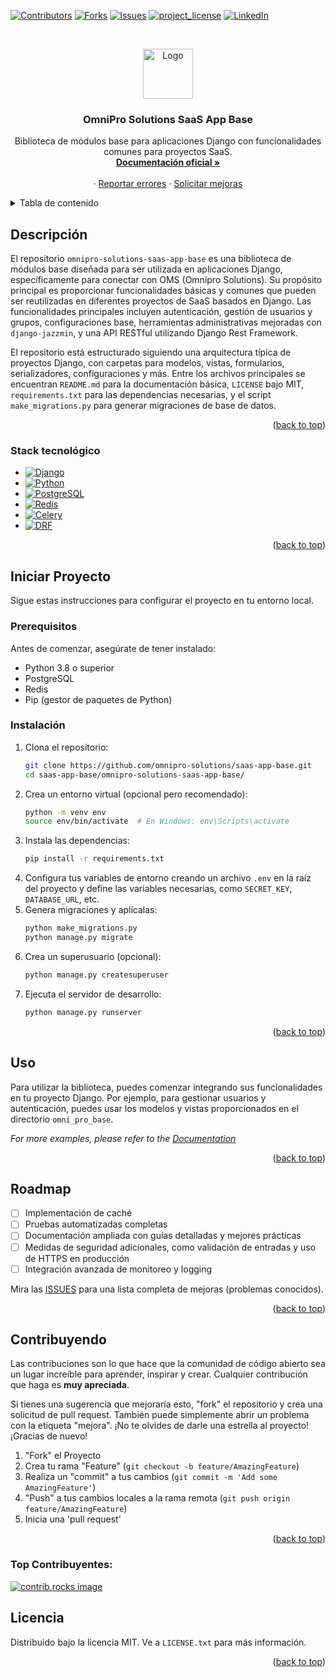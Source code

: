 <a id="readme-top"></a>
[![Contributors][contributors-shield]][contributors-url]
[![Forks][forks-shield]][forks-url]
[![Issues][issues-shield]][issues-url]
[![project_license][license-shield]][license-url]
[![LinkedIn][linkedin-shield]][linkedin-url]

<!-- PROJECT LOGO -->
<br />
<div align="center">

<a
href="https://github.com/omnipro-solutions/saas-app-base.git">
    <img src="https://pngimg.com/uploads/github/github_PNG78.png" alt="Logo" width="80" height="80">
  </a>

<h3 align="center">OmniPro Solutions SaaS App Base</h3>

  <p align="center">
    Biblioteca de módulos base para aplicaciones Django con funcionalidades comunes para proyectos SaaS.
    <br />
    <a href="https://doc-oms.omni.pro/docs/reglas"><strong>Documentación oficial »</strong></a>
    <br />
    <br />
    &middot;
    <a href="https://github.com/omnipro-solutions/saas-app-base/issues">Reportar errores</a>
    &middot;
    <a href="https://github.com/omnipro-solutions/saas-app-base/issues">Solicitar mejoras</a>
  </p>
</div>

<!-- TABLA DE CONTENIDO -->
<details>
  <summary>Tabla de contenido</summary>
  <ol>
    <li>
      <a href="#descripción">Descripción</a>
      <ul>
        <li><a href="#stack-tecnologico">Stack</a></li>
      </ul>
    </li>
    <li>
      <a href="#comenzando">Comenzando</a>
      <ul>
        <li><a href="#prerequisitos">Prerequisitos</a></li>
        <li><a href="#instalacion">Instalación</a></li>
      </ul>
    </li>
    <li><a href="#usao">Uso</a></li>
    <li><a href="#roadmap">Roadmap</a></li>
    <li><a href="#contribuyendo">Contribuyendo</a></li>
    <li><a href="#top-contribuyentes">Top Contribuyentes</a></li>
    <li><a href="#licencia">Licencia</a></li>
  </ol>
</details>

<!-- SOBRE EL PROYECTO -->
## Descripción

El repositorio `omnipro-solutions-saas-app-base` es una biblioteca de módulos base diseñada para ser utilizada en aplicaciones Django, específicamente para conectar con OMS (Omnipro Solutions). Su propósito principal es proporcionar funcionalidades básicas y comunes que pueden ser reutilizadas en diferentes proyectos de SaaS basados en Django. Las funcionalidades principales incluyen autenticación, gestión de usuarios y grupos, configuraciones base, herramientas administrativas mejoradas con `django-jazzmin`, y una API RESTful utilizando Django Rest Framework.

El repositorio está estructurado siguiendo una arquitectura típica de proyectos Django, con carpetas para modelos, vistas, formularios, serializadores, configuraciones y más. Entre los archivos principales se encuentran `README.md` para la documentación básica, `LICENSE` bajo MIT, `requirements.txt` para las dependencias necesarias, y el script `make_migrations.py` para generar migraciones de base de datos.

<p align="right">(<a href="#readme-top">back to top</a>)</p>

### Stack tecnológico

* [![Django][django]][django-url]
* [![Python][python]][python-url]
* [![PostgreSQL][postgresql]][postgresql-url]
* [![Redis][redis]][redis-url]
* [![Celery][celery]][celery-url]
* [![DRF][drf]][drf-url]

<p align="right">(<a href="#readme-top">back to top</a>)</p>

<!-- CONFIGURACIÓN LOCAL -->
## Iniciar Proyecto

Sigue estas instrucciones para configurar el proyecto en tu entorno local.

### Prerequisitos

Antes de comenzar, asegúrate de tener instalado:

- Python 3.8 o superior
- PostgreSQL
- Redis
- Pip (gestor de paquetes de Python)

### Instalación

1. Clona el repositorio:
   ```sh
   git clone https://github.com/omnipro-solutions/saas-app-base.git
   cd saas-app-base/omnipro-solutions-saas-app-base/
   ```
2. Crea un entorno virtual (opcional pero recomendado):
   ```sh
   python -m venv env
   source env/bin/activate  # En Windows: env\Scripts\activate
   ```
3. Instala las dependencias:
   ```sh
   pip install -r requirements.txt
   ```
4. Configura tus variables de entorno creando un archivo `.env` en la raíz del proyecto y define las variables necesarias, como `SECRET_KEY`, `DATABASE_URL`, etc.
5. Genera migraciones y aplícalas:
   ```sh
   python make_migrations.py
   python manage.py migrate
   ```
6. Crea un superusuario (opcional):
   ```sh
   python manage.py createsuperuser
   ```
7. Ejecuta el servidor de desarrollo:
   ```sh
   python manage.py runserver
   ```

<p align="right">(<a href="#readme-top">back to top</a>)</p>

<!-- Ejemplos de uso -->
## Uso

Para utilizar la biblioteca, puedes comenzar integrando sus funcionalidades en tu proyecto Django. Por ejemplo, para gestionar usuarios y autenticación, puedes usar los modelos y vistas proporcionados en el directorio `omni_pro_base`.

_For more examples, please refer to the [Documentation](https://doc-oms.omni.pro/docs/dev/imgs/saas-img-core)_

<p align="right">(<a href="#readme-top">back to top</a>)</p>

<!-- ROADMAP -->
## Roadmap

- [ ] Implementación de caché
- [ ] Pruebas automatizadas completas
- [ ] Documentación ampliada con guías detalladas y mejores prácticas
- [ ] Medidas de seguridad adicionales, como validación de entradas y uso de HTTPS en producción
- [ ] Integración avanzada de monitoreo y logging

Mira las [ISSUES](https://github.com/omnipro-solutions/saas-app-base/issues) para una lista completa de mejoras (problemas conocidos).

<p align="right">(<a href="#readme-top">back to top</a>)</p>

<!-- CONTRIBUYENDO -->
## Contribuyendo

Las contribuciones son lo que hace que la comunidad de código abierto sea un lugar increíble para aprender, inspirar y crear. Cualquier contribución que haga es **muy apreciada**.

Si tienes una sugerencia que mejoraría esto, "fork" el repositorio y crea una solicitud de pull request. También puede simplemente abrir un problema con la etiqueta "mejora".
¡No te olvides de darle una estrella al proyecto! ¡Gracias de nuevo!

1. "Fork" el Proyecto
2. Crea tu rama "Feature" (`git checkout -b feature/AmazingFeature`)
3. Realiza un "commit" a tus cambios (`git commit -m 'Add some AmazingFeature'`)
4. "Push" a tus cambios locales a la rama remota (`git push origin feature/AmazingFeature`)
5. Inicia una 'pull request'

<p align="right">(<a href="#readme-top">back to top</a>)</p>

### Top Contribuyentes:

<a href="https://github.com/omnipro-solutions/saas-app-base/graphs/contributors">
  <img src="https://contrib.rocks/image?repo=omnipro-solutions/saas-app-base" alt="contrib.rocks image" />
</a>

<!-- LICENCIA -->
## Licencia

Distribuido bajo la licencia MIT. Ve a `LICENSE.txt` para más información.

<p align="right">(<a href="#readme-top">back to top</a>)</p>

<!-- MARKDOWN LINKS & IMAGES -->
[contributors-shield]: https://img.shields.io/github/contributors/omnipro-solutions/saas-app-base.svg?style=for-the-badge
[contributors-url]: https://github.com/omnipro-solutions/saas-app-base/graphs/contributors
[forks-shield]: https://img.shields.io/github/forks/omnipro-solutions/saas-app-base.svg?style=for-the-badge
[forks-url]: https://github.com/omnipro-solutions/saas-app-base/network/members
[stars-shield]: https://img.shields.io/github/stars/omnipro-solutions/saas-app-base.svg?style=for-the-badge
[stars-url]: https://github.com/omnipro-solutions/saas-app-base/stargazers
[issues-shield]: https://img.shields.io/github/issues/omnipro-solutions/saas-app-base.svg?style=for-the-badge
[issues-url]: https://github.com/omnipro-solutions/saas-app-base/issues
[license-shield]: https://img.shields.io/github/license/omnipro-solutions/saas-app-base.svg?style=for-the-badge
[license-url]: https://github.com/omnipro-solutions/saas-app-base/blob/master/LICENSE.txt
[linkedin-shield]: https://img.shields.io/badge/-LinkedIn-black.svg?style=for-the-badge&logo=linkedin&colorB=555
[linkedin-url]: https://www.linkedin.com/company/omni.pro/

<!-- Badges -->
[django]: https://img.shields.io/badge/Django-092E20?style=for-the-badge&logo=django&logoColor=white
[django-url]: https://www.djangoproject.com/
[python]: https://img.shields.io/badge/Python-3776AB?style=for-the-badge&logo=python&logoColor=white
[python-url]: https://www.python.org/
[postgresql]: https://img.shields.io/badge/PostgreSQL-316192?style=for-the-badge&logo=postgresql&logoColor=white
[postgresql-url]: https://www.postgresql.org/
[redis]: https://img.shields.io/badge/Redis-DC382D?style=for-the-badge&logo=redis&logoColor=white
[redis-url]: https://redis.io/
[celery]: https://img.shields.io/badge/Celery-008080?style=for-the-badge&logo=celery&logoColor=white
[celery-url]: http://www.celeryproject.org/
[drf]: https://img.shields.io/badge/Django_REST_Framework-3B8EFF?style=for-the-badge&logo=django-rest-framework&logoColor=white
[drf-url]: https://www.django-rest-framework.org/